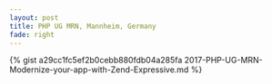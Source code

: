 ```yaml
---
layout: post
title: PHP UG MRN, Mannheim, Germany
fade: right
---
```

{% gist a29cc1fc5ef2b0cebb880fdb04a285fa 2017-PHP-UG-MRN-Modernize-your-app-with-Zend-Expressive.md %}
